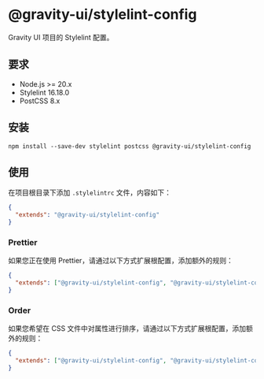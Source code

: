 # @gravity-ui/stylelint-config

Gravity UI 项目的 Stylelint 配置。

## 要求

- Node.js >= 20.x
- Stylelint 16.18.0
- PostCSS 8.x

## 安装

```
npm install --save-dev stylelint postcss @gravity-ui/stylelint-config
```

## 使用

在项目根目录下添加 `.stylelintrc` 文件，内容如下：

```json
{
  "extends": "@gravity-ui/stylelint-config"
}
```

### Prettier

如果您正在使用 Prettier，请通过以下方式扩展根配置，添加额外的规则：

```json
{
  "extends": ["@gravity-ui/stylelint-config", "@gravity-ui/stylelint-config/prettier"]
}
```

### Order

如果您希望在 CSS 文件中对属性进行排序，请通过以下方式扩展根配置，添加额外的规则：

```json
{
  "extends": ["@gravity-ui/stylelint-config", "@gravity-ui/stylelint-config/order"]
}
```